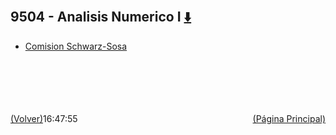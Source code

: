 
<html>
<body>
<h2>9504 - Analisis Numerico I <a href="https://downgit.github.io/#/home?url=https://github.com/Apuntes-FIUBA/Apuntes-Electronica/tree/main/95 - Computación/9504 - Analisis Numerico I" style="font-size:20px">  ⬇️ </a></h2>
<ul>
    <li><a href="Comision Schwarz-Sosa">Comision Schwarz-Sosa</a></li>
</ul>
</body>
</html>





































<br><br><br><br><br><a href="../" style="float: left">(Volver)</a> <a href="https://apuntes-fiuba.github.io/Apuntes-Electronica" style="float: right">(Página Principal)</a>
16:47:55